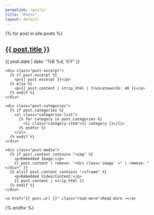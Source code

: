 ```yaml
---
permalink: /posts/
title: "Posts"
layout: default
---
```


{% for post in site.posts %}
  <div class="post-preview">
    <h2><a href="{{ post.url }}">{{ post.title }}</a></h2>
    <p class="post-date">{{ post.date | date: "%B %d, %Y" }}</p>

    <div class="post-excerpt">
      {% if post.excerpt %}
        <p>{{ post.excerpt }}</p>
      {% else %}
        <p>{{ post.content | strip_html | truncatewords: 40 }}</p>
      {% endif %}
    </div>

    <div class="post-categories">
      {% if post.categories %}
        <ul class="categories-list">
          {% for category in post.categories %}
            <li class="category-item">{{ category }}</li>
          {% endfor %}
        </ul>
      {% endif %}
    </div>

    <div class="post-media">
      {% if post.content contains "<img" %}
        <p>Embedded Image:</p>
        {{ post.content | remove: "<div class='image' >" | remove: "</div>" }}
      {% elsif post.content contains "<iframe" %}
        <p>Embedded Video/Content:</p>
        {{ post.content | strip_html }}
      {% endif %}
    </div>

    <a href="{{ post.url }}" class="read-more">Read more →</a>
  </div>
{% endfor %}
